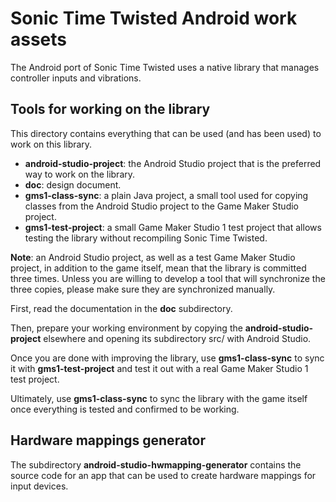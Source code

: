 # Sonic Time Twisted Android work assets #

The Android port of Sonic Time Twisted uses a native library that manages controller inputs and vibrations.

## Tools for working on the library

This directory contains everything that can be used (and has been used) to work on this library.
 - **android-studio-project**: the Android Studio project that is the preferred way to work on the library.
 - **doc**: design document.
 - **gms1-class-sync**: a plain Java project, a small tool used for copying classes from the Android Studio project to the Game Maker Studio project.
 - **gms1-test-project**: a small Game Maker Studio 1 test project that allows testing the library without recompiling Sonic Time Twisted.

**Note**: an Android Studio project, as well as a test Game Maker Studio project, in addition to the game itself, mean that the library is committed three times. Unless you are willing to develop a tool that will synchronize the three copies, please make sure they are synchronized manually.

First, read the documentation in the **doc** subdirectory.

Then, prepare your working environment by copying the **android-studio-project** elsewhere and opening its subdirectory src/ with Android Studio.

Once you are done with improving the library, use **gms1-class-sync** to sync it with **gms1-test-project** and test it out with a real Game Maker Studio 1 test project.

Ultimately, use **gms1-class-sync** to sync the library with the game itself once everything is tested and confirmed to be working.

## Hardware mappings generator

The subdirectory **android-studio-hwmapping-generator** contains the source code for an app that can be used to create hardware mappings for input devices.
